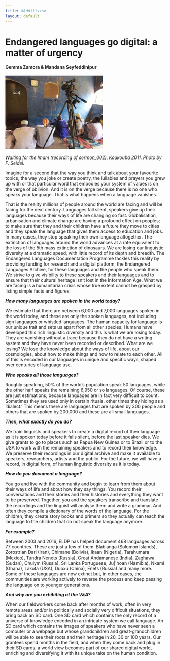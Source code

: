 ```yaml
---
title: #Additivism
layout: default
---
```


# Endangered languages go digital: a matter of urgency

#### Gemma Zamora & Mandana Seyfeddinipur

![Image](Images/12_EndangeredLanguages_Image1.jpg) 

_Waiting for the Imam (recording of sermon_002). Koukouba 2011. Photo by F. Seidel._

Imagine for a second that the way you think and talk about your favourite topics, the way you joke or create poetry, the lullabies and prayers you grew up with or that particular word that embodies your system of values is on the verge of oblivion. And it is on the verge because there is no one who speaks your language. That is what happens when a language vanishes.

That is the reality millions of people around the world are facing and will be facing for the next century. Languages fall silent, speakers give up their languages because their ways of life are changing so fast. Globalisation, urbanisation and climate change are having a profound effect on peoples; to make sure that they and their children have a future they move to cities and they speak the language that gives them access to education and jobs. In many cases, they stop speaking their own language altogether.
The extinction of languages around the world advances at a rate equivalent to the loss of the 5th mass extinction of dinosaurs. We are losing our linguistic diversity at a dramatic speed, with little record of its depth and breadth. The Endangered Languages Documentation Programme tackles this reality by providing funding for research and a digital platform, the Endangered Languages Archive, for these languages and the people who speak them.
We strive to give visibility to these speakers and their languages and to ensure that their cultural heritage isn’t lost in the Information Age. What we are facing is a humanitarian crisis whose true extent cannot be grasped by listing simple facts and figures:

**_How many languages are spoken in the world today?_**

We estimate that there are between 6,000 and 7,000 languages spoken in the world today, and these are only the spoken languages, not including sign languages or whistled languages. The human capacity for language is our unique trait and sets us apart from all other species. Humans have developed this rich linguistic diversity and this is what we are losing today. They are vanishing without a trace because they do not have a writing system and they have never been recorded or described. What are we losing? We lose the knowledge about the ways of life, about our cosmologies, about how to make things and how to relate to each other. All of this is encoded in our languages in unique and specific ways, shaped over centuries of language use.

**_Who speaks all those languages?_**

Roughly speaking, 50% of the world’s population speak 50 languages, while the other half speaks the remaining 6,950 or so languages. Of course, these are just estimations, because languages are in fact very difficult to count. Sometimes they are used only in certain rituals, other times they hiding as a ‘dialect.’ This means there are languages that are spoken by 300 people and others that are spoken by 200,000 and these are all small languages.

**_Then, what exactly do you do?_**

We train linguists and speakers to create a digital record of their language as it is spoken today before it falls silent, before the last speaker dies. We give grants to go to places such as Papua New Guinea or to Brazil or to the USA to work with the remaining speakers and to record their knowledge. We preserve their recordings in our digital archive and make it available to speakers, researchers, artists and the public. For the future, we will have a record, in digital form, of human linguistic diversity as it is today.

**_How do you document a language?_**

You go and live with the community and  begin to learn from them about their ways of life and about how they say things. You record their conversations and their stories and their histories and everything they want to be preserved. Together, you and the speakers transcribe and translate the recordings and the linguist will analyse them and write a grammar. And often they compile a dictionary of the words of the language. For the children, they create story books and primers so they actually can teach the language to the children that do not speak the language anymore.

**_For example?_**

Between 2003 and 2016, ELDP has helped document 468 languages across 77 countries. These are just a few of them: Blablanga (Solomon Islands), Zorostrian Dari (Iran), Chimane (Bolivia), Ikaan (Nigeria), Tarahumara (Mexico), Tundra Nenets (Russia), Great Andamanese (India), Zaghawa (Sudan), Chulym (Russia), Sri Lanka Portuguese, Ju|'hoan (Namibia), Nkami (Ghana), Lakota (USA), Duoxu (China), Enets (Russia) and many more. Some of these languages are now extinct but, in other cases, the communities are working actively to reverse the process and keep passing the language on to younger generations.

**_And why are you exhibiting at the V&A?_**

When our fieldworkers come back after months of work, often in very remote areas and/or in politically and socially very difficult situations, they bring back an SD card. One SD card which contains the only record of a universe of knowledge encoded in an intricate system we call language. An SD card which contains the images of speakers who have never seen a computer or a webpage but whose grandchildren and great-grandchildren will be able to see their roots and their heritage in 20, 30 or 100 years. Our grantees spend months in the field, and when they come back and plug in their SD cards, a world view becomes part of our shared digital world, enriching and diversifying it with its unique take on the human condition.
